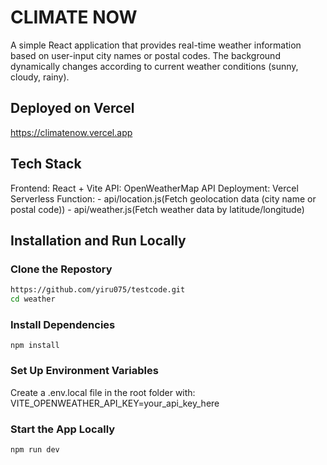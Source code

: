  # CLIMATE NOW
 
 A simple React application that provides real-time weather information based on user-input city names or postal codes. The background dynamically changes according to current weather conditions (sunny, cloudy, rainy).


## Deployed on Vercel
https://climatenow.vercel.app


## Tech Stack
Frontend: React + Vite
API: OpenWeatherMap API
Deployment: Vercel
Serverless Function:
    - api/location.js(Fetch geolocation data (city name or postal code))
    - api/weather.js(Fetch weather data by latitude/longitude)


## Installation and Run Locally
### Clone the Repostory
```bash
https://github.com/yiru075/testcode.git
cd weather
```

### Install Dependencies
`npm install`

### Set Up Environment Variables
Create a .env.local file in the root folder with:
VITE_OPENWEATHER_API_KEY=your_api_key_here


### Start the App Locally
`npm run dev`
